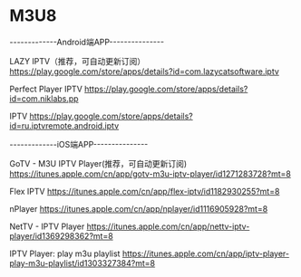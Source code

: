 # M3U8

-------------Android端APP---------------

LAZY IPTV（推荐，可自动更新订阅）
https://play.google.com/store/apps/details?id=com.lazycatsoftware.iptv

Perfect Player IPTV
https://play.google.com/store/apps/details?id=com.niklabs.pp

IPTV
https://play.google.com/store/apps/details?id=ru.iptvremote.android.iptv

-------------iOS端APP---------------

GoTV - M3U IPTV Player(推荐，可自动更新订阅)
https://itunes.apple.com/cn/app/gotv-m3u-iptv-player/id1271283728?mt=8

Flex IPTV
https://itunes.apple.com/cn/app/flex-iptv/id1182930255?mt=8

nPlayer
https://itunes.apple.com/cn/app/nplayer/id1116905928?mt=8

NetTV - IPTV Player
https://itunes.apple.com/cn/app/nettv-iptv-player/id1369298362?mt=8

IPTV Player: play m3u playlist
https://itunes.apple.com/cn/app/iptv-player-play-m3u-playlist/id1303327384?mt=8
